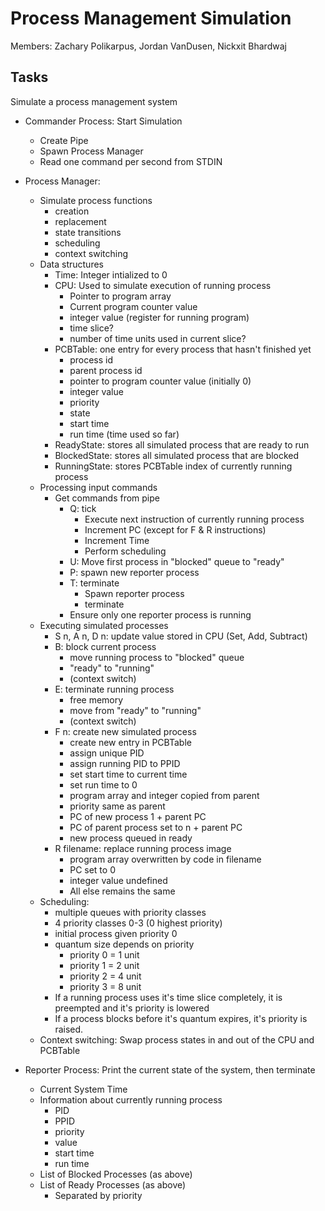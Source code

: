# Process Management Simulation #

Members: Zachary Polikarpus, Jordan VanDusen, Nickxit Bhardwaj

## Tasks ##

Simulate a process management system

+ Commander Process: Start Simulation
    + Create Pipe
    + Spawn Process Manager
    + Read one command per second from STDIN

+ Process Manager:
    + Simulate process functions
        + creation
        + replacement
        + state transitions
        + scheduling
        + context switching
    + Data structures
        + Time: Integer intialized to 0
        + CPU: Used to simulate execution of running process
            + Pointer to program array
            + Current program counter value
            + integer value (register for running program)
            + time slice?
            + number of time units used in current slice?
        + PCBTable: one entry for every process that hasn't finished yet
            + process id
            + parent process id
            + pointer to program counter value (initially 0)
            + integer value
            + priority
            + state
            + start time
            + run time (time used so far)
        + ReadyState: stores all simulated process that are ready to run
        + BlockedState: stores all simulated process that are blocked
        + RunningState: stores PCBTable index of currently running process
    + Processing input commands
        + Get commands from pipe
            + Q: tick
                + Execute next instruction of currently running process
                + Increment PC (except for F & R instructions)
                + Increment Time
                + Perform scheduling
            + U: Move first process in "blocked" queue to "ready"
            + P: spawn new reporter process
            + T: terminate
                + Spawn reporter process
                + terminate
            + Ensure only one reporter process is running
    + Executing simulated processes
        + S n, A n, D n: update value stored in CPU (Set, Add, Subtract)
        + B: block current process
            + move running process to "blocked" queue
            + "ready" to "running"
            + (context switch)
        + E: terminate running process
            + free memory
            + move from "ready" to "running"
            + (context switch)
        + F n: create new simulated process
            + create new entry in PCBTable
            + assign unique PID
            + assign running PID to PPID
            + set start time to current time
            + set run time to 0
            + program array and integer copied from parent
            + priority same as parent
            + PC of new process 1 + parent PC
            + PC of parent process set to n + parent PC
            + new process queued in ready
        + R filename: replace running process image
            + program array overwritten by code in filename
            + PC set to 0
            + integer value undefined
            + All else remains the same
    + Scheduling:
        + multiple queues with priority classes
        + 4 priority classes 0-3 (0 highest priority)
        + initial process given priority 0
        + quantum size depends on priority
            + priority 0 = 1 unit
            + priority 1 = 2 unit
            + priority 2 = 4 unit
            + priority 3 = 8 unit
        + If a running process uses it's time slice completely, it is preempted
          and it's priority is lowered
        + If a process blocks before it's quantum expires, it's priority is
          raised.
    + Context switching: Swap process states in and out of the CPU and PCBTable

+ Reporter Process: Print the current state of the system, then terminate
  + Current System Time
  + Information about currently running process
      + PID
      + PPID
      + priority
      + value
      + start time
      + run time
  + List of Blocked Processes (as above)
  + List of Ready Processes (as above)
      + Separated by priority
